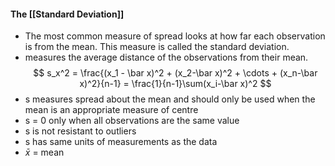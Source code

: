 #### The [[Standard Deviation]]
- The most common measure of spread looks at how far each observation is from the mean. This measure is called the standard deviation.
- measures the average distance of the observations from their mean.
$$ s_x^2 = \frac{(x_1 - \bar x)^2 + (x_2-\bar x)^2 + \cdots + (x_n-\bar x)^2}{n-1} = \frac{1}{n-1}\sum(x_i-\bar x)^2 $$
- s measures spread about the mean and should only be used  when the mean is an appropriate measure of centre
- s = 0 only when all observations are the same value
- s is not resistant to outliers
- s has same units of measurements as the data
- $\bar x$ = mean